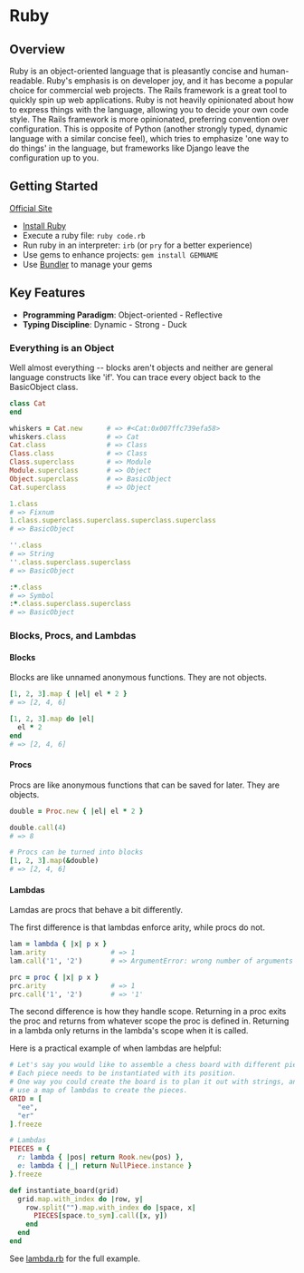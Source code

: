 # Ruby

## Overview

Ruby is an object-oriented language that is pleasantly concise and human-readable. Ruby's emphasis is on developer joy, and it has become a popular choice for commercial web projects. The Rails framework is a great tool to quickly spin up web applications. Ruby is not heavily opinionated about how to express things with the language, allowing you to decide your own code style. The Rails framework is more opinionated, preferring convention over configuration. This is opposite of Python (another strongly typed, dynamic language with a similar concise feel), which tries to emphasize 'one way to do things' in the language, but frameworks like Django leave the configuration up to you.

## Getting Started

[Official Site](https://www.ruby-lang.org/en/)

* [Install Ruby](https://www.ruby-lang.org/en/downloads/)
* Execute a ruby file: `ruby code.rb`
* Run ruby in an interpreter: `irb` (or `pry` for a better experience)
* Use gems to enhance projects: `gem install GEMNAME`
* Use [Bundler](http://bundler.io/) to manage your gems

## Key Features

* **Programming Paradigm**: Object-oriented - Reflective
* **Typing Discipline**: Dynamic - Strong - Duck

### Everything is an Object
Well almost everything -- blocks aren't objects and neither are general language constructs like 'if'. You can trace every object back to the BasicObject class.

```ruby
class Cat
end

whiskers = Cat.new      # => #<Cat:0x007ffc739efa58>
whiskers.class          # => Cat
Cat.class               # => Class
Class.class             # => Class
Class.superclass        # => Module
Module.superclass       # => Object
Object.superclass       # => BasicObject
Cat.superclass          # => Object

1.class
# => Fixnum
1.class.superclass.superclass.superclass.superclass  
# => BasicObject

''.class
# => String
''.class.superclass.superclass
# => BasicObject

:*.class
# => Symbol
:*.class.superclass.superclass
# => BasicObject
```

### Blocks, Procs, and Lambdas

#### Blocks

Blocks are like unnamed anonymous functions. They are not objects.

```ruby
[1, 2, 3].map { |el| el * 2 }
# => [2, 4, 6]

[1, 2, 3].map do |el|
  el * 2
end
# => [2, 4, 6]
```

#### Procs

Procs are like anonymous functions that can be saved for later. They are objects.
```ruby
double = Proc.new { |el| el * 2 }

double.call(4)
# => 8

# Procs can be turned into blocks
[1, 2, 3].map(&double)
# => [2, 4, 6]
```

#### Lambdas

Lamdas are procs that behave a bit differently.

The first difference is that lambdas enforce arity, while procs do not.
```ruby
lam = lambda { |x| p x }
lam.arity                # => 1
lam.call('1', '2')       # => ArgumentError: wrong number of arguments (given 2, expected 1)

prc = proc { |x| p x }
prc.arity                # => 1
prc.call('1', '2')       # => '1'
```

The second difference is how they handle scope. Returning in a proc exits the proc and returns from whatever scope the proc is defined in. Returning in a lambda only returns in the lambda's scope when it is called.

Here is a practical example of when lambdas are helpful:
```ruby
# Let's say you would like to assemble a chess board with different pieces.
# Each piece needs to be instantiated with its position.
# One way you could create the board is to plan it out with strings, and then
# use a map of lambdas to create the pieces.
GRID = [
  "ee",
  "er"
].freeze

# Lambdas
PIECES = {
  r: lambda { |pos| return Rook.new(pos) },
  e: lambda { |_| return NullPiece.instance }
}.freeze

def instantiate_board(grid)
  grid.map.with_index do |row, y|
    row.split("").map.with_index do |space, x|
      PIECES[space.to_sym].call([x, y])
    end
  end
end
```
See [lambda.rb](./lambda.rb) for the full example.
